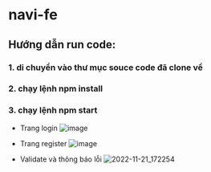 # navi-fe

## Hướng dẫn run code: 
### 1. di chuyển vào thư mục souce code đã clone về
### 2. chạy lệnh npm install
### 3. chạy lệnh npm start

- Trang login
![image](https://user-images.githubusercontent.com/54978467/203025430-e1d0d8e0-5951-4dc2-a4f3-7cc233e47088.png)

- Trang register
![image](https://user-images.githubusercontent.com/54978467/203025547-c1ac53e6-7af6-4537-854e-b832d7244449.png)

- Validate và thông báo lỗi
![2022-11-21_172254](https://user-images.githubusercontent.com/54978467/203031429-002ad9eb-2cde-4058-a45a-6729133c8180.png)
